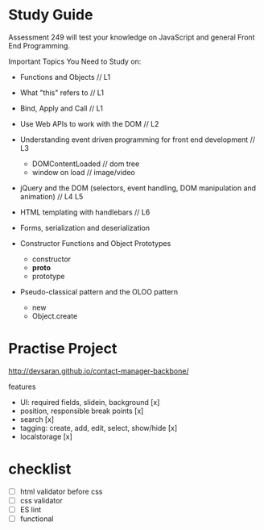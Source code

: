 Study Guide
====================

Assessment 249 will test your knowledge on JavaScript and general Front End Programming.

Important Topics You Need to Study on:

- Functions and Objects // L1
- What "this" refers to // L1
- Bind, Apply and Call // L1
- Use Web APIs to work with the DOM // L2

- Understanding event driven programming for front end development // L3
  - DOMContentLoaded // dom tree 
  - window on load // image/video

- jQuery and the DOM (selectors, event handling, DOM manipulation and animation) // L4 L5
  
- HTML templating with handlebars // L6

- Forms, serialization and deserialization

- Constructor Functions and Object Prototypes
  - constructor
  - __proto__
  - prototype

- Pseudo-classical pattern and the OLOO pattern
  - new
  - Object.create

# Practise Project

http://devsaran.github.io/contact-manager-backbone/

features
- UI: required fields, slidein, background [x]
- position, responsible break points [x]
- search [x]
- tagging: create, add, edit, select, show/hide [x]
- localstorage [x]

# checklist

- [ ] html validator before css
- [ ] css validator
- [ ] ES lint
- [ ] functional